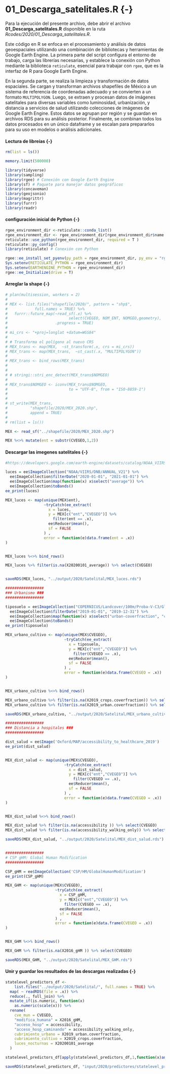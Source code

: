 # 01_Descarga_satelitales.R {-}

Para la ejecución del presente archivo, debe abrir el archivo **01_Descarga_satelitales.R** disponible en la ruta *Rcodes/2020/01_Descarga_satelitales.R*.

Este código en R se enfoca en el procesamiento y análisis de datos geoespaciales utilizando una combinación de bibliotecas y herramientas de Google Earth Engine. La primera parte del script configura el entorno de trabajo, carga las librerías necesarias, y establece la conexión con Python mediante la biblioteca `reticulate`, esencial para trabajar con `rgee`, que es la interfaz de R para Google Earth Engine.

En la segunda parte, se realiza la limpieza y transformación de datos espaciales. Se cargan y transforman archivos shapefiles de México a un sistema de referencia de coordenadas adecuado y se convierten a un formato `MULTIPOLYGON`. Luego, se extraen y procesan datos de imágenes satelitales para diversas variables como luminosidad, urbanización, y distancia a servicios de salud utilizando colecciones de imágenes de Google Earth Engine. Estos datos se agrupan por región y se guardan en archivos RDS para su análisis posterior. Finalmente, se combinan todos los datos procesados en un único dataframe y se escalan para prepararlos para su uso en modelos o análisis adicionales.

#### Lectura de libreías {-}


``` r
rm(list = ls())

memory.limit(500000)

library(tidyverse)
library(sampling)
library(rgee) # Conexión con Google Earth Engine
library(sf) # Paquete para manejar datos geográficos
library(concaveman)
library(geojsonio)
library(magrittr)
library(furrr)
library(readr)
```

#### configuración inicial de Python {-}


``` r
rgee_environment_dir <-reticulate::conda_list()
rgee_environment_dir <- rgee_environment_dir[rgee_environment_dir$name == "rgee_py",2]
reticulate::use_python(rgee_environment_dir, required = T )
reticulate::py_config()
library(reticulate) # Conexión con Python

rgee::ee_install_set_pyenv(py_path = rgee_environment_dir, py_env = "rgee_py")
Sys.setenv(RETICULATE_PYTHON = rgee_environment_dir)
Sys.setenv(EARTHENGINE_PYTHON = rgee_environment_dir)
rgee::ee_Initialize(drive = T)
```

#### Arreglar la shape {-}


``` r
# plan(multisession, workers = 2)
# 
# MEX <- list.files("shapefile/2020/", pattern = "shp$",
#            full.names = TRUE) %>%
#   furrr::future_map(~read_sf(.x) %>%
#                           select(CVEGEO, NOM_ENT, NOMGEO,geometry),
#                     .progress = TRUE)
# 
# mi_crs <- "+proj=longlat +datum=WGS84"
# 
# # Transforma el polígono al nuevo CRS
# MEX_trans <- map(MEX,  ~st_transform(.x, crs = mi_crs))
# MEX_trans <- map(MEX_trans,  ~st_cast(.x, "MULTIPOLYGON"))
# 
# MEX_trans <- bind_rows(MEX_trans)
# 
# 
# # stringi::stri_enc_detect(MEX_trans$NOMGEO)
# 
# MEX_trans$NOMGEO <- iconv(MEX_trans$NOMGEO,
#                           to = "UTF-8", from = "ISO-8859-1")
# 
# 
# st_write(MEX_trans,
#          "shapefile/2020/MEX_2020.shp",
#          append = TRUE)
# 
# rm(list = ls())

MEX <- read_sf("../shapefile/2020/MEX_2020.shp")

MEX %<>% mutate(ent = substr(CVEGEO,1,2))
```

#### Descargar las imegenes satelitales  {-}


``` r
#https://developers.google.com/earth-engine/datasets/catalog/NOAA_VIIRS_DNB_ANNUAL_V21#bands

luces = ee$ImageCollection("NOAA/VIIRS/DNB/ANNUAL_V21") %>%
  ee$ImageCollection$filterDate("2020-01-01", "2021-01-01") %>%
  ee$ImageCollection$map(function(x) x$select("average")) %>%
  ee$ImageCollection$toBands()
ee_print(luces)

MEX_luces <- map(unique(MEX$ent),
                 ~tryCatch(ee_extract(
                   x = luces,
                   y = MEX[c("ent","CVEGEO")] %>%
                     filter(ent == .x),
                   ee$Reducer$mean(),
                   sf = FALSE
                 ) , 
                 error = function(e)data.frame(ent = .x)) 
)


MEX_luces %<>% bind_rows()

MEX_luces %>% filter(is.na(X20200101_average)) %>% select(CVEGEO) 


saveRDS(MEX_luces, "../output/2020/Satelital/MEX_luces.rds")

#################
### Urbanismo ###
#################

tiposuelo = ee$ImageCollection("COPERNICUS/Landcover/100m/Proba-V-C3/Global") %>%
  ee$ImageCollection$filterDate("2019-01-01", "2019-12-31") %>%
  ee$ImageCollection$map(function(x) x$select("urban-coverfraction", "crops-coverfraction")) %>% 
  ee$ImageCollection$toBands()
ee_print(tiposuelo)

MEX_urbano_cultivo <- map(unique(MEX$CVEGEO),
                          ~tryCatch(ee_extract(
                            x = tiposuelo,
                            y = MEX[c("ent","CVEGEO")] %>%
                              filter(CVEGEO == .x),
                            ee$Reducer$mean(),
                            sf = FALSE
                          ) , 
                          error = function(e)data.frame(CVEGEO = .x)) 
)


MEX_urbano_cultivo %<>% bind_rows()

MEX_urbano_cultivo %>% filter(is.na(X2019_crops.coverfraction)) %>% select(CVEGEO) 
MEX_urbano_cultivo %>% filter(is.na(X2019_urban.coverfraction)) %>% select(CVEGEO) 

saveRDS(MEX_urbano_cultivo, "../output/2020/Satelital/MEX_urbano_cultivo.rds")

#################
### Distancia a hospitales ###
#################

dist_salud = ee$Image('Oxford/MAP/accessibility_to_healthcare_2019') 
ee_print(dist_salud)


MEX_dist_salud <- map(unique(MEX$CVEGEO),
                          ~tryCatch(ee_extract(
                            x = dist_salud,
                            y = MEX[c("ent","CVEGEO")] %>%
                              filter(CVEGEO == .x),
                            ee$Reducer$mean(),
                            sf = FALSE
                          ) , 
                          error = function(e)data.frame(CVEGEO = .x)) 
)


MEX_dist_salud %<>% bind_rows()

MEX_dist_salud %>% filter(is.na(accessibility )) %>% select(CVEGEO) 
MEX_dist_salud %>% filter(is.na(accessibility_walking_only)) %>% select(CVEGEO) 

saveRDS(MEX_dist_salud, "../output/2020/Satelital/MEX_dist_salud.rds")


#################
# CSP gHM: Global Human Modification
#################

CSP_gHM = ee$ImageCollection('CSP/HM/GlobalHumanModification') 
ee_print(CSP_gHM)

MEX_GHM <- map(unique(MEX$CVEGEO),
                      ~tryCatch(ee_extract(
                        x = CSP_gHM,
                        y = MEX[c("ent","CVEGEO")] %>%
                          filter(CVEGEO == .x),
                        ee$Reducer$mean(),
                        sf = FALSE
                      ) , 
                      error = function(e)data.frame(CVEGEO = .x)) 
)


MEX_GHM %<>% bind_rows()

MEX_GHM %>% filter(is.na(X2016_gHM )) %>% select(CVEGEO) 

saveRDS(MEX_GHM, "../output/2020/Satelital/MEX_GHM.rds")
```

#### Unir y guardar los resultados de las descargas realizadas {-}


``` r
statelevel_predictors_df <-
    list.files("../output/2020/Satelital/", full.names = TRUE) %>%
  map( ~ readRDS(file = .x)) %>%
  reduce(., full_join) %>%
  mutate_if(is.numeric, function(x)
    as.numeric(scale(x))) %>%
  rename(
    cve_mun = CVEGEO,
    "modifica_humana" = X2016_gHM,
    "acceso_hosp" = accessibility,
    "acceso_hosp_caminando" = accessibility_walking_only,
    cubrimiento_urbano = X2019_urban.coverfraction,
    cubrimiento_cultivo = X2019_crops.coverfraction,
    luces_nocturnas = X20200101_average
  )

statelevel_predictors_df[apply(statelevel_predictors_df,1,function(x)any(is.na(x))),] %>% view()

saveRDS(statelevel_predictors_df, "input/2020/predictores/statelevel_predictors_satelite.rds")
```

